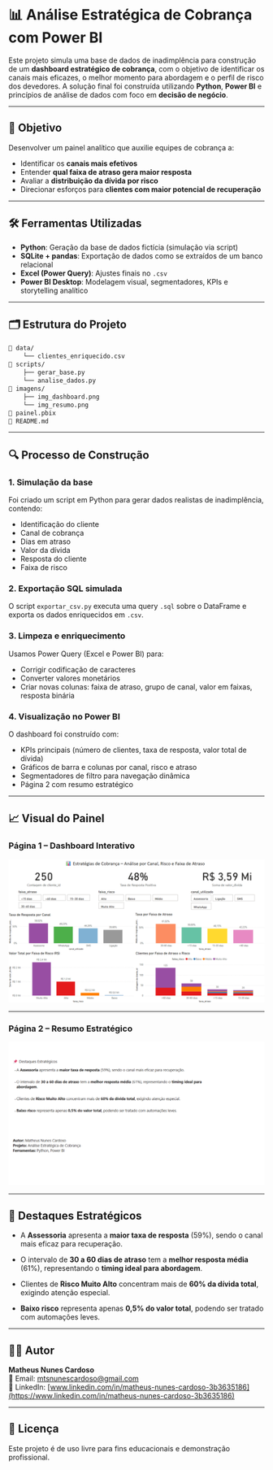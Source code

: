 # 📊 Análise Estratégica de Cobrança com Power BI

Este projeto simula uma base de dados de inadimplência para construção de um **dashboard estratégico de cobrança**, com o objetivo de identificar os canais mais eficazes, o melhor momento para abordagem e o perfil de risco dos devedores. A solução final foi construída utilizando **Python**, **Power BI** e princípios de análise de dados com foco em **decisão de negócio**.

---

## 📌 Objetivo

Desenvolver um painel analítico que auxilie equipes de cobrança a:
- Identificar os **canais mais efetivos**
- Entender **qual faixa de atraso gera maior resposta**
- Avaliar a **distribuição da dívida por risco**
- Direcionar esforços para **clientes com maior potencial de recuperação**

---

## 🛠️ Ferramentas Utilizadas

- **Python**: Geração da base de dados fictícia (simulação via script)
- **SQLite + pandas**: Exportação de dados como se extraídos de um banco relacional
- **Excel (Power Query)**: Ajustes finais no `.csv`
- **Power BI Desktop**: Modelagem visual, segmentadores, KPIs e storytelling analítico

---

## 🗂️ Estrutura do Projeto

```
📁 data/
    └── clientes_enriquecido.csv
📁 scripts/
    ├── gerar_base.py
    └── analise_dados.py
📁 imagens/
    ├── img_dashboard.png
    └── img_resumo.png
📄 painel.pbix
📄 README.md
```

---

## 🔍 Processo de Construção

### 1. **Simulação da base**
Foi criado um script em Python para gerar dados realistas de inadimplência, contendo:
- Identificação do cliente
- Canal de cobrança
- Dias em atraso
- Valor da dívida
- Resposta do cliente
- Faixa de risco

### 2. **Exportação SQL simulada**
O script `exportar_csv.py` executa uma query `.sql` sobre o DataFrame e exporta os dados enriquecidos em `.csv`.

### 3. **Limpeza e enriquecimento**
Usamos Power Query (Excel e Power BI) para:
- Corrigir codificação de caracteres
- Converter valores monetários
- Criar novas colunas: faixa de atraso, grupo de canal, valor em faixas, resposta binária

### 4. **Visualização no Power BI**
O dashboard foi construído com:
- KPIs principais (número de clientes, taxa de resposta, valor total de dívida)
- Gráficos de barra e colunas por canal, risco e atraso
- Segmentadores de filtro para navegação dinâmica
- Página 2 com resumo estratégico

---

## 📈 Visual do Painel

### Página 1 – Dashboard Interativo

![Dashboard](imagens/img_dashboard.png)

---

### Página 2 – Resumo Estratégico

![Resumo](imagens/img_resumo.png)

---

## 📌 Destaques Estratégicos

- A **Assessoria** apresenta a **maior taxa de resposta** (59%), sendo o canal mais eficaz para recuperação.

- O intervalo de **30 a 60 dias de atraso** tem a **melhor resposta média** (61%), representando o **timing ideal para abordagem**.

- Clientes de **Risco Muito Alto** concentram mais de **60% da dívida total**, exigindo atenção especial.

- **Baixo risco** representa apenas **0,5% do valor total**, podendo ser tratado com automações leves.

---

## 👨‍💻 Autor

**Matheus Nunes Cardoso**  
📧 Email: mtsnunescardoso@gmail.com  
🔗 LinkedIn: [www.linkedin.com/in/matheus-nunes-cardoso-3b3635186](https://www.linkedin.com/in/matheus-nunes-cardoso-3b3635186)

---

## 📎 Licença

Este projeto é de uso livre para fins educacionais e demonstração profissional.
